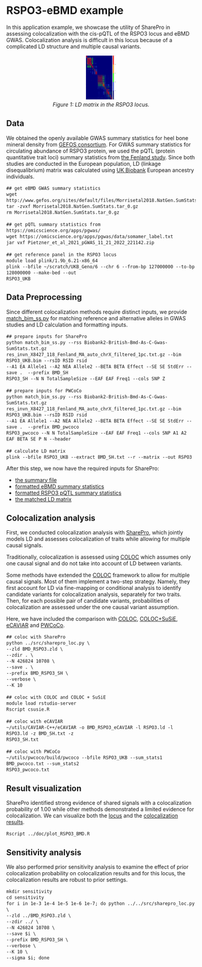 # RSPO3-eBMD example

In this application example, we showcase the utility of SharePro in assessing colocalization with the cis-pQTL of the RSPO3 locus and eBMD GWAS. 
Colocalization analysis is difficult in this locus because of a complicated LD structure and multiple causal variants.

<p align="center">
  <img src="../doc/RSPO3.ld.png" alt="LD matrix in the RSPO3 locus" width="100" height="120">
  <br>
  <em>Figure 1: LD matrix in the RSPO3 locus.</em>
</p>

## Data

We obtained the openly available GWAS summary statistics for heel bone mineral density from [GEFOS consortium](http://www.gefos.org). 
For GWAS summary statistics for circulating abundance of RSPO3 protein, we used the pQTL (protein quantitative trait loci) summary statistics from [the Fenland study](https://omicscience.org/apps/pgwas/).
Since both studies are conducted in the European population, LD (linkage disequalibrium) matrix was calculated using [UK Biobank](https://www.ukbiobank.ac.uk) European ancestry individuals.

```
## get eBMD GWAS summary statistics
wget http://www.gefos.org/sites/default/files/Morrisetal2018.NatGen.SumStats.tar_0.gz
tar -zvxf Morrisetal2018.NatGen.SumStats.tar_0.gz 
rm Morrisetal2018.NatGen.SumStats.tar_0.gz

## get pQTL summary statistics from https://omicscience.org/apps/pgwas/
wget https://omicscience.org/apps/pgwas/data/somamer_label.txt
jar vxf Pietzner_et_al_2021_pGWAS_11_21_2022_221142.zip

## get reference panel in the RSPO3 locus
module load plink/1.9b_6.21-x86_64
plink --bfile ~/scratch/UKB_Geno/6 --chr 6 --from-bp 127000000 --to-bp 128000000 --make-bed --out 
RSPO3_UKB
```

## Data Preprocessing

Since different colocalization methods require distinct inputs, we provide [match_bim_ss.py](match_bim_ss.py) for matching reference and alternative alleles in GWAS studies and LD calculation and formatting inputs. 

```
## prepare inputs for SharePro
python match_bim_ss.py --rss Biobank2-British-Bmd-As-C-Gwas-SumStats.txt.gz 
res_invn_X8427_118_Fenland_MA_auto_chrX_filtered_1pc.txt.gz --bim RSPO3_UKB.bim --rsID RSID rsid 
--A1 EA Allele1 --A2 NEA Allele2 --BETA BETA Effect --SE SE StdErr --save .  --prefix BMD_SH 
RSPO3_SH --N N TotalSampleSize --EAF EAF Freq1 --cols SNP Z

## prepare inputs for PWCoCo
python match_bim_ss.py --rss Biobank2-British-Bmd-As-C-Gwas-SumStats.txt.gz 
res_invn_X8427_118_Fenland_MA_auto_chrX_filtered_1pc.txt.gz --bim RSPO3_UKB.bim --rsID RSID rsid 
--A1 EA Allele1 --A2 NEA Allele2 --BETA BETA Effect --SE SE StdErr --save .  --prefix BMD_pwcoco 
RSPO3_pwcoco --N N TotalSampleSize --EAF EAF Freq1 --cols SNP A1 A2 EAF BETA SE P N --header

## calculate LD matrix
plink --bfile RSPO3_UKB --extract BMD_SH.txt --r --matrix --out RSPO3
```

After this step, we now have the required inputs for SharePro: 
* [the summary file](BMD_RSPO3.zld) 
* [formatted eBMD summary statistics](BMD_SH.txt) 
* [formatted RSPO3 pQTL summary statistics](RSPO3_SH.txt)
* [the matched LD matrix](RSPO3.ld)

## Colocalization analysis

First, we conducted colocalization analysis with [SharePro](https://github.com/zhwm/SharePro_coloc), which jointly models LD and assesses colocalization of traits while allowing for multiple causal signals.

Traditionally, colocalization is assessed using [COLOC](https://chr1swallace.github.io/coloc/) which assumes only one causal signal and do not take into account of LD between variants.

Some methods have extended the [COLOC](https://chr1swallace.github.io/coloc/) framework to allow for multiple causal signals. 
Most of them implement a two-step strategy. Namely, they first account for LD via fine-mapping or conditional analysis to identify candidate variants for colocalization analysis, separately for two traits. 
Then, for each possible pair of candidate variants, probabilities of colocalization are assessed under the one causal variant assumption. 

Here, we have included the comparison with [COLOC](https://chr1swallace.github.io/coloc/), [COLOC+SuSiE](https://doi.org/10.1371/journal.pgen.1009440), [eCAVIAR](https://www.cell.com/ajhg/fulltext/S0002-9297(16)30439-6) and [PWCoCo](https://github.com/jwr-git/pwcoco).

```
## coloc with SharePro
python ../src/sharepro_loc.py \
--zld BMD_RSPO3.zld \
--zdir . \
--N 426824 10708 \
--save . \
--prefix BMD_RSPO3_SH \
--verbose \
--K 10

## coloc with COLOC and COLOC + SuSiE
module load rstudio-server
Rscript csusie.R

## coloc with eCAVIAR
~/utils/CAVIAR-C++/eCAVIAR -o BMD_RSPO3_eCAVIAR -l RSPO3.ld -l RSPO3.ld -z BMD_SH.txt -z 
RSPO3_SH.txt

## coloc with PWCoCo
~/utils/pwcoco/build/pwcoco --bfile RSPO3_UKB --sum_stats1 BMD_pwcoco.txt --sum_stats2 
RSPO3_pwcoco.txt
```

## Result visualization

SharePro identified strong evidence of shared signals with a colocalization probability of 1.00
while other methods demonstrated a limited evidence for colocalization. We can visualize both the [locus](../doc/BMD_RSPO3.pdf) and the [colocalization results](../doc/BMD_RSPO3_H4.pdf).
```
Rscript ../doc/plot_RSPO3_BMD.R
```

## Sensitivity analysis

We also performed prior sensitivity analysis to examine the effect of prior colocalization probability on colocalization results and for this locus, the colocalization results are robust to prior settings.

```
mkdir sensitivity
cd sensitivity
for i in 1e-3 1e-4 1e-5 1e-6 1e-7; do python ../../src/sharepro_loc.py \
--zld ../BMD_RSPO3.zld \
--zdir ../ \
--N 426824 10708 \
--save $i \
--prefix BMD_RSPO3_SH \
--verbose \
--K 10 \
--sigma $i; done
```

